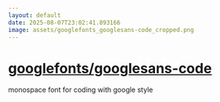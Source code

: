 ```yaml
---
layout: default
date: 2025-08-07T23:02:41.893166
image: assets/googlefonts_googlesans-code_cropped.png
---
```


# [googlefonts/googlesans-code](https://github.com/googlefonts/googlesans-code)

monospace font for coding with google style
